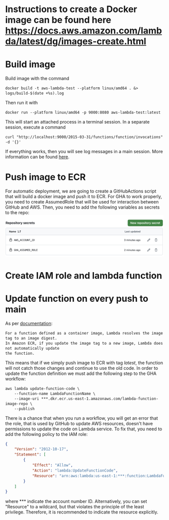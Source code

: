 #

# Instructions to create a Docker image can be found here https://docs.aws.amazon.com/lambda/latest/dg/images-create.html


# Build image

Build image with the command

```shell
docker build -t aws-lambda-test --platform linux/amd64 . &> logs/build-$(date +%s).log
```

Then run it with 
```shell
docker run --platform linux/amd64 -p 9000:8080 aws-lambda-test:latest
```

This will start an attached process in a terminal session. In a separate session, execute a command
```shell
curl "http://localhost:9000/2015-03-31/functions/function/invocations" -d '{}'
```
If everything works, then you will see log messages in a main session.
More information can be found [here](https://docs.aws.amazon.com/lambda/latest/dg/python-image.html#python-image-instructions).


# Push image to ECR

For automatic deployment, we are going to create a GitHubActions script that will build a docker 
image and push it to ECR. For GHA to work properly, you need to create AssumedRole that will
be used for interaction between GitHub and AWS. Then, you need to add the following variables
as secrets to the repo:
![](images/img1.png)

# Create IAM role and lambda function

# Update function on every push to main

As per [documentation](https://docs.aws.amazon.com/cli/latest/reference/lambda/update-function-code.html):
```text
For a function defined as a container image, Lambda resolves the image tag to an image digest. 
In Amazon ECR, if you update the image tag to a new image, Lambda does not automatically update 
the function.
```

This means that if we simply push image to ECR with tag _latest_, the function will not catch 
those changes and continue to use the old code. In order to update the function definition we
must add the following step to the GHA workflow:

```shell
aws lambda update-function-code \
    --function-name LambdaFunctionName \
    --image-uri ***.dkr.ecr.us-east-1.amazonaws.com/lambda-function-image-repo \
    --publish
```

There is a chance that when you run a workflow, you will get an error that the 
role, that is used by GitHub to update AWS resources, doesn't have permissions to update the code
on Lambda service.
To fix that, you need to add the following policy to the IAM role:
```json
{
    "Version": "2012-10-17",
    "Statement": [
        {
            "Effect": "Allow",
            "Action": "lambda:UpdateFunctionCode",
            "Resource": "arn:aws:lambda:us-east-1:***:function:LambdaFunctionName"
        }
    ]
}
```

where *** indicate the account number ID. Alternatively, you can set "Resource" to a wildcard, but that
 violates the principle of the least privilege.
Therefore, it is recommended to indicate the resource explicitly. 

